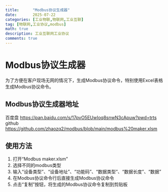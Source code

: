 ```yaml
---
title:      "Modbus协议生成器"
date:       2025-07-22
categories: [工业物联,物联网,工业互联]
tag: [物联网,工业协议,modbus]
math: true
description: 工业互联网工业协议
comments: true
---
```


# Modbus协议生成器
  为了方便在客户现场无网的情况下，生成Modbus协议命令，特别使用Excel表格生成Modbus协议命令。  
## Modbus协议生成器地址
 百度盘
 https://pan.baidu.com/s/17pvO5EUwIoq8snwN3cApuw?pwd=trts 
 github
https://github.com/zhaozq2/modbus/blob/main/modbus%20maker.xlsm

## 使用方法
1. 打开“Modbus maker.xlsm”
2. 选择不同的modbus类型  
3. 输入“设备类型”、“设备地址”、“功能码”、“数据类型”、“数据长度”、“数据”  
4. 在Modbus协议命令行后直接生成Modbus协议命令  
5. 点击“复制”按钮，将生成的Modbus协议命令复制到剪贴板  
